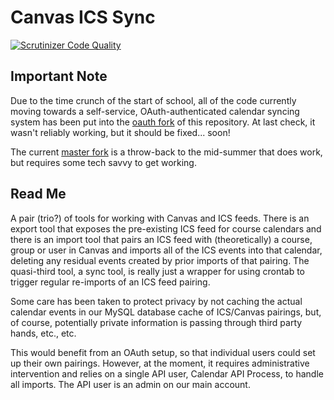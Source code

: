 # Canvas ICS Sync

[![Scrutinizer Code Quality](https://scrutinizer-ci.com/g/smtech/canvas-ics-sync/badges/quality-score.png?b=develop)](https://scrutinizer-ci.com/g/smtech/canvas-ics-sync/?branch=develop)

## Important Note

Due to the time crunch of the start of school, all of the code currently moving towards a self-service, OAuth-authenticated calendar syncing system has been put into the [oauth fork](https://github.com/smtech/smcanvas-ics-sync/tree/oauth) of this repository. At last check, it wasn't reliably working, but it should be fixed... soon!

The current [master fork](https://github.com/smtech/smcanvas-ics-sync/tree/master) is a throw-back to the mid-summer that does work, but requires some tech savvy to get working.

## Read Me

A pair (trio?) of tools for working with Canvas and ICS feeds. There is an export tool that exposes the pre-existing ICS feed for course calendars and there is an import tool that pairs an ICS feed with (theoretically) a course, group or user in Canvas and imports all of the ICS events into that calendar, deleting any residual events created by prior imports of that pairing. The quasi-third tool, a sync tool, is really just a wrapper for using crontab to trigger regular re-imports of an ICS feed pairing.

Some care has been taken to protect privacy by not caching the actual calendar events in our MySQL database cache of ICS/Canvas pairings, but, of course, potentially private information is passing through third party hands, etc., etc.

This would benefit from an OAuth setup, so that individual users could set up their own pairings. However, at the moment, it requires administrative intervention and relies on a single API user, Calendar API Process, to handle all imports. The API user is an admin on our main account.

